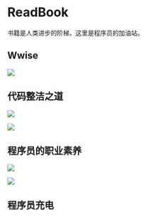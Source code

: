 # ReadBook
书籍是人类进步的阶梯，这里是程序员的加油站。

## Wwise
![](BookNotes/1.png)

## 代码整洁之道
![](BookNotes/2.jpg)

![](BookNotes/4.png)

## 程序员的职业素养
![](BookNotes/3.png)

![](BookNotes/5.png)

## 程序员充电


